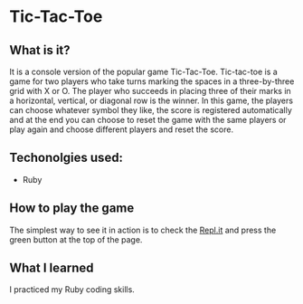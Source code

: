 # Tic-Tac-Toe
## What is it?
It is a console version of the popular game Tic-Tac-Toe. Tic-tac-toe is a game for two players who take turns marking the spaces in a three-by-three grid with X or O. The player who succeeds in placing three of their marks in a horizontal, vertical, or diagonal row is the winner. In this game, the players can choose whatever symbol they like, the score is registered automatically and at the end you can choose to reset the game with the same players or play again and choose different players and reset the score.
## Techonolgies used:
* Ruby

## How to play the game
The simplest way to see it in action is to check the [Repl.it](https://replit.com/@anabananaa/Tic-Tac-Toe#main.rb) and press the green button at the top of the page.

## What I learned
I practiced my Ruby coding skills.
